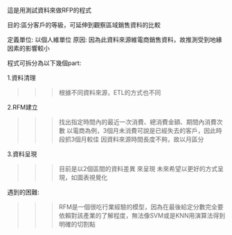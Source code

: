 這是用測試資料來做RFP的程式

目的:區分客戶的等級，可延伸到觀察區域銷售資料的比較

定義單位: 以個人維單位
原因: 因為此資料來源維電商銷售資料，故推測受到地緣因素的影響較小


程式可拆分為以下幾個part:

1.資料清理
  >>>根據不同資料來源，ETL的方式也不同

2.RFM建立
  >>>找出指定時間內的最近一次消費、總消費金額、期間內消費次數
  >>>以電商為例，3個月未消費可說是已經失去的客戶，因此時段抓3個月較佳
  >>>因資料來源時間長度不夠，故以月區分
 
3.資料呈現
  >>>目前是以2個區間的資料差異 來呈現
  >>>未來希望以更好的方式呈現，如圖表視覺化
  
遇到的困難:
  >>>RFM是一個很吃行業經驗的模型，因為在最後給定分數完全要依賴對該產業的了解程度，無法像SVM或是KNN用演算法得到明確的切割點
